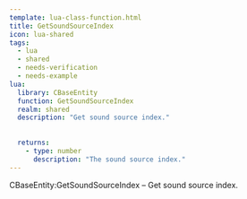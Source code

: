 ```yaml
---
template: lua-class-function.html
title: GetSoundSourceIndex
icon: lua-shared
tags:
  - lua
  - shared
  - needs-verification
  - needs-example
lua:
  library: CBaseEntity
  function: GetSoundSourceIndex
  realm: shared
  description: "Get sound source index."
  
  
  returns:
    - type: number
      description: "The sound source index."
---
```


<div class="lua__search__keywords">
CBaseEntity:GetSoundSourceIndex &#x2013; Get sound source index.
</div>

